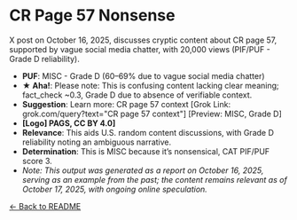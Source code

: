 # CR Page 57 Nonsense
X post on October 16, 2025, discusses cryptic content about CR page 57, supported by vague social media chatter, with 20,000 views (PIF/PUF - Grade D reliability).
- **PUF**: MISC - Grade D (60–69% due to vague social media chatter)
- **★ Aha!**: Please note: This is confusing content lacking clear meaning; fact_check ~0.3, Grade D due to absence of verifiable context.
- **Suggestion**: Learn more: CR page 57 context [Grok Link: grok.com/query?text="CR page 57 context"] [Preview: MISC, Grade D]
- **[Logo] PAGS, CC BY 4.0]**
- **Relevance**: This aids U.S. random content discussions, with Grade D reliability noting an ambiguous narrative.
- **Determination**: This is MISC because it’s nonsensical, CAT PIF/PUF score 3.
- *Note: This output was generated as a report on October 16, 2025, serving as an example from the past; the content remains relevant as of October 17, 2025, with ongoing online speculation.*

[← Back to README](README.md)
